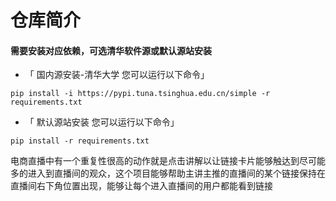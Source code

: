 # 仓库简介
#### 需要安装对应依赖，可选清华软件源或默认源站安装
- 「 国内源安装-清华大学 您可以运行以下命令」
```
pip install -i https://pypi.tuna.tsinghua.edu.cn/simple -r requirements.txt
```
- 「 默认源站安装 您可以运行以下命令」
```
pip install -r requirements.txt
```
电商直播中有一个重复性很高的动作就是点击讲解以让链接卡片能够触达到尽可能多的进入到直播间的观众，这个项目能够帮助主讲主推的直播间的某个链接保持在直播间右下角位置出现，能够让每个进入直播间的用户都能看到链接

